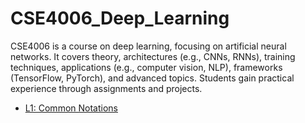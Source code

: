 # CSE4006_Deep_Learning
CSE4006 is a course on deep learning, focusing on artificial neural networks. It covers theory, architectures (e.g., CNNs, RNNs), training techniques, applications (e.g., computer vision, NLP), frameworks (TensorFlow, PyTorch), and advanced topics. Students gain practical experience through assignments and projects.

- [L1: Common Notations](https://github.com/Krishna1081/CSE4006_Deep_Learning/blob/main/%20L1-%20Common%20Notations.ipynb)
